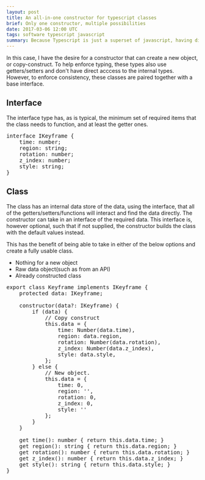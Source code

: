 ```yaml
---
layout: post
title: An all-in-one constructor for typescript classes
brief: Only one constructor, multiple possibilities
date: 2017-03-06 12:00 UTC
tags: software typescript javascript
summary: Because Typescript is just a superset of javascript, having different constructors from C++ is something that I do indeed somtimes miss. In this case, Java/Typescript classes can only have a single constructor, whereas many times I wish to have differing levels of constructor capability.
---
```


In this case, I have the desire for a constructor that can create a new object, or copy-construct. To help enforce typing, these types also use getters/setters and don't have direct acccess to the internal types. However, to enforce consistency, these classes are paired together with a base interface.

## Interface

The interface type has, as is typical, the minimum set of required items that the class needs to function, and at least the getter ones.

<pre class="brush: typescript">
interface IKeyframe {
    time: number;
    region: string;
    rotation: number;
    z_index: number;
    style: string;
}
</pre>

## Class

The class has an internal data store of the data, using the interface, that all of the getters/setters/functions will interact and find the data directly. The constructor can take in an interface of the required data. This interface is, however optional, such that if not supplied, the constructor builds the class with the default values instead.

This has the benefit of being able to take in either of the below options and create a fully usable class.
- Nothing for a new object
- Raw data object(such as from an API)
- Already constructed class

<pre class="brush: typescript">
export class Keyframe implements IKeyframe {
    protected data: IKeyframe;

    constructor(data?: IKeyframe) {
        if (data) {
            // Copy construct
            this.data = {
                time: Number(data.time),
                region: data.region,
                rotation: Number(data.rotation),
                z_index: Number(data.z_index),
                style: data.style,
            };
        } else {
            // New object.
            this.data = {
                time: 0,
                region: '',
                rotation: 0,
                z_index: 0,
                style: ''
            };
        }
    }

    get time(): number { return this.data.time; }
    get region(): string { return this.data.region; }
    get rotation(): number { return this.data.rotation; }
    get z_index(): number { return this.data.z_index; }
    get style(): string { return this.data.style; }
}
</pre>
